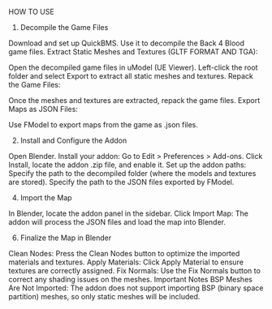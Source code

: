 HOW TO USE 


1. Decompile the Game Files

Download and set up QuickBMS.
Use it to decompile the Back 4 Blood game files.
Extract Static Meshes and Textures (GLTF FORMAT AND TGA):

Open the decompiled game files in uModel (UE Viewer).
Left-click the root folder and select Export to extract all static meshes and textures.
Repack the Game Files:

Once the meshes and textures are extracted, repack the game files.
Export Maps as JSON Files:

Use FModel to export maps from the game as .json files.

2. Install and Configure the Addon
   
Open Blender.
Install your addon:
Go to Edit > Preferences > Add-ons.
Click Install, locate the addon .zip file, and enable it.
Set up the addon paths:
Specify the path to the decompiled folder (where the models and textures are stored).
Specify the path to the JSON files exported by FModel.

4. Import the Map
   
In Blender, locate the addon panel in the sidebar.
Click Import Map:
The addon will process the JSON files and load the map into Blender.

6. Finalize the Map in Blender

Clean Nodes:
Press the Clean Nodes button to optimize the imported materials and textures.
Apply Materials:
Click Apply Material to ensure textures are correctly assigned.
Fix Normals:
Use the Fix Normals button to correct any shading issues on the meshes.
Important Notes
BSP Meshes Are Not Imported: The addon does not support importing BSP (binary space partition) meshes, so only static meshes will be included.

